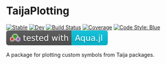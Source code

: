 # TaijaPlotting

[![Stable](https://img.shields.io/badge/docs-stable-blue.svg)](https://JuliaTrustworthyAI.github.io/TaijaPlotting.jl/stable/)
[![Dev](https://img.shields.io/badge/docs-dev-blue.svg)](https://JuliaTrustworthyAI.github.io/TaijaPlotting.jl/dev/)
[![Build Status](https://github.com/JuliaTrustworthyAI/TaijaPlotting.jl/actions/workflows/CI.yml/badge.svg?branch=main)](https://github.com/JuliaTrustworthyAI/TaijaPlotting.jl/actions/workflows/CI.yml?query=branch%3Amain)
[![Coverage](https://codecov.io/gh/JuliaTrustworthyAI/TaijaPlotting.jl/branch/main/graph/badge.svg)](https://codecov.io/gh/JuliaTrustworthyAI/TaijaPlotting.jl)
[![Code Style: Blue](https://img.shields.io/badge/code%20style-blue-4495d1.svg)](https://github.com/invenia/BlueStyle)
[![Aqua QA](https://raw.githubusercontent.com/JuliaTesting/Aqua.jl/master/badge.svg)](https://github.com/JuliaTesting/Aqua.jl)

A package for plotting custom symbols from Taija packages.